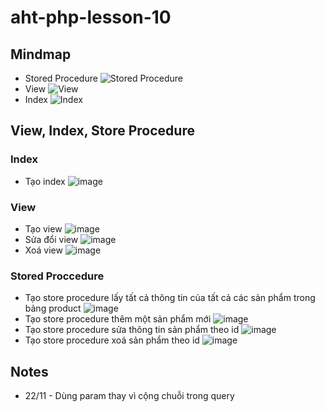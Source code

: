 ﻿# aht-php-lesson-10
## Mindmap
- Stored Procedure
![Stored Procedure](https://github.com/user-attachments/assets/6ed3b211-5902-4f0e-a1cc-a0e47e0fcd48)
- View
![View](https://github.com/user-attachments/assets/e8830738-2932-4b69-a6ea-4951edf3e6b9)
- Index
![Index](https://github.com/user-attachments/assets/f3e664be-4070-4034-93e7-fb848ce21d25)
## View, Index, Store Procedure
### Index
- Tạo index
![image](https://github.com/user-attachments/assets/6ad18c40-cdbe-4fe3-b91b-a1878df94972)
### View
- Tạo view
![image](https://github.com/user-attachments/assets/4e931a73-4c17-4b6f-ba5c-a2369bf929c6)
- Sửa đổi view
![image](https://github.com/user-attachments/assets/3a9e7c23-a4a4-4741-ae81-f894289d18b2)
- Xoá view
![image](https://github.com/user-attachments/assets/23236345-5a4c-46db-9a76-0d05168a1390)
### Stored Proccedure
- Tạo store procedure lấy tất cả thông tin của tất cả các sản phẩm trong bảng product
![image](https://github.com/user-attachments/assets/0c2a4eee-580e-4f9f-9f98-e8a9eedc7369)
- Tạo store procedure thêm một sản phẩm mới
![image](https://github.com/user-attachments/assets/58460ceb-bbdc-47ba-a241-e28644a3e8d5)
- Tạo store procedure sửa thông tin sản phẩm theo id
![image](https://github.com/user-attachments/assets/e18ac8d3-9b2b-4adb-af96-624d38e4a322)
- Tạo store procedure xoá sản phẩm theo id
![image](https://github.com/user-attachments/assets/1ebe6fc4-059a-4cfe-8398-73a2640f3a2b)

## Notes
- 22/11 - Dùng param thay vì cộng chuỗi trong query
